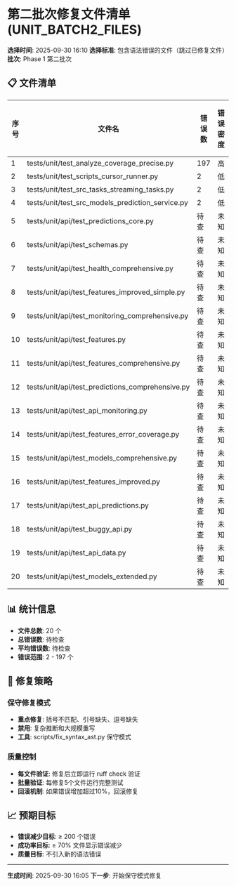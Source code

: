 # 第二批次修复文件清单 (UNIT_BATCH2_FILES)

**选择时间**: 2025-09-30 16:10
**选择标准**: 包含语法错误的文件（跳过已修复文件）
**批次**: Phase 1 第二批次

## 📋 文件清单

| 序号 | 文件名 | 错误数 | 错误密度 | 修复优先级 |
|------|--------|--------|----------|------------|
| 1 | tests/unit/test_analyze_coverage_precise.py | 197 | 高 | 高 |
| 2 | tests/unit/test_scripts_cursor_runner.py | 2 | 低 | 中 |
| 3 | tests/unit/test_src_tasks_streaming_tasks.py | 2 | 低 | 中 |
| 4 | tests/unit/test_src_models_prediction_service.py | 2 | 低 | 中 |
| 5 | tests/unit/api/test_predictions_core.py | 待查 | 未知 | 中 |
| 6 | tests/unit/api/test_schemas.py | 待查 | 未知 | 中 |
| 7 | tests/unit/api/test_health_comprehensive.py | 待查 | 未知 | 中 |
| 8 | tests/unit/api/test_features_improved_simple.py | 待查 | 未知 | 中 |
| 9 | tests/unit/api/test_monitoring_comprehensive.py | 待查 | 未知 | 中 |
| 10 | tests/unit/api/test_features.py | 待查 | 未知 | 中 |
| 11 | tests/unit/api/test_features_comprehensive.py | 待查 | 未知 | 中 |
| 12 | tests/unit/api/test_predictions_comprehensive.py | 待查 | 未知 | 中 |
| 13 | tests/unit/api/test_api_monitoring.py | 待查 | 未知 | 中 |
| 14 | tests/unit/api/test_features_error_coverage.py | 待查 | 未知 | 中 |
| 15 | tests/unit/api/test_models_comprehensive.py | 待查 | 未知 | 中 |
| 16 | tests/unit/api/test_features_improved.py | 待查 | 未知 | 中 |
| 17 | tests/unit/api/test_api_predictions.py | 待查 | 未知 | 中 |
| 18 | tests/unit/api/test_buggy_api.py | 待查 | 未知 | 中 |
| 19 | tests/unit/api/test_api_data.py | 待查 | 未知 | 中 |
| 20 | tests/unit/api/test_models_extended.py | 待查 | 未知 | 中 |

## 📊 统计信息

- **文件总数**: 20 个
- **总错误数**: 待检查
- **平均错误数**: 待检查
- **错误范围**: 2 - 197 个

## 🎯 修复策略

### 保守修复模式
- **重点修复**: 括号不匹配、引号缺失、逗号缺失
- **禁用**: 复杂推断和大规模重写
- **工具**: scripts/fix_syntax_ast.py 保守模式

### 质量控制
- **每文件验证**: 修复后立即运行 ruff check 验证
- **批量验证**: 每修复5个文件运行完整测试
- **回滚机制**: 如果错误增加超过10%，回滚修复

## 📈 预期目标

- **错误减少目标**: ≥ 200 个错误
- **成功率目标**: ≥ 70% 文件显示错误减少
- **质量目标**: 不引入新的语法错误

---
**生成时间**: 2025-09-30 16:05
**下一步**: 开始保守模式修复
